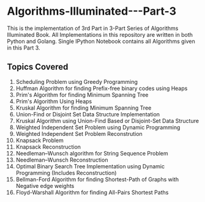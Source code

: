# Algorithms-Illuminated---Part-3
 This is the implementation of 3rd Part in 3-Part Series of Algorithms Illuminated Book. All Implementations in this repository are written in both Python and Golang. Single IPython Notebook contains all Algorithms given in this Part 3.
## Topics Covered
1. Scheduling Problem using Greedy Programming
2. Huffman Algorithm for finding Prefix-free binary codes using Heaps
3. Prim's Algorithm for finding Minimum Spanning Tree
4. Prim's Algorithm Using Heaps
5. Kruskal Algorithm for finding Minimum Spanning Tree
6. Union-Find or Disjoint Set Data Structure Implementation
7. Kruskal Algorithm using Union-Find Based or Disjoint-Set Data Structure
8. Weighted Independent Set Problem using Dynamic Programming
9. Weighted Independent Set Problem Reconstrution
10. Knapsack Problem
11. Knapsack Reconstruction
12. Needleman–Wunsch algorithm for String Sequence Problem
13. Needleman–Wunsch Reconstruction
14. Optimal Binary Search Tree Implementation using Dynamic Programming (Includes Reconstruction)
15. Bellman-Ford Algorithm for finding Shortest-Path of Graphs with Negative edge weights
16. Floyd-Warshall Algorithm for finding All-Pairs Shortest Paths
